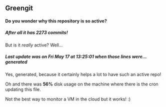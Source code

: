 ## Greengit

#### Do you wonder why this repository is so active?

##### After all it has 2273 commits!

But is it *really* active? Well...

##### Last update was on Fri May 17 at 13:25:01 when those lines were... generated

Yes, generated, because it certainly helps a lot to have such an active repo!

Oh and there was **56%** disk usage on the machine
where there is the cron updating this file.

Not the best way to monitor a VM in the cloud but it works! :)
